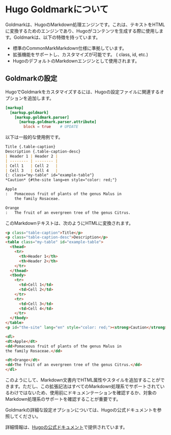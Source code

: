 # Hugo Goldmarkについて

Goldmarkは、HugoのMarkdown処理エンジンです。これは、テキストをHTMLに変換するためのエンジンであり、Hugoがコンテンツを生成する際に使用します。Goldmarkは、以下の特徴を持っています。

- 標準のCommonMarkMarkdown仕様に準拠しています。
- 拡張機能をサポートし、カスタマイズが可能です。 ( class, id, etc.)
- HugoのデフォルトのMarkdownエンジンとして使用されます。

## Goldmarkの設定

HugoでGoldmarkをカスタマイズするには、Hugoの設定ファイルに関連するオプションを追加します。
```toml
[markup]
  [markup.goldmark]
    [markup.goldmark.parser]
      [markup.goldmark.parser.attribute]
        block = true    # UPDATE
```

以下は一般的な使用例です。
```markdown
Title {.table-caption}
Description {.table-caption-desc}
| Header 1 | Header 2 |
| -------- | -------- |
| Cell 1   | Cell 2   |
| Cell 3   | Cell 4   |
{: class="my-table" id="example-table"}
*Caution* {#the-site lang=en style="color: red;"}

Apple
:   Pomaceous fruit of plants of the genus Malus in 
    the family Rosaceae.

Orange
:   The fruit of an evergreen tree of the genus Citrus.
```

このMarkdownテキストは、次のようにHTMLに変換されます。
```html
<p class="table-caption">Title</p>
<p class="table-caption-desc">Description</p>
<table class="my-table" id="example-table">
  <thead>
    <tr>
      <th>Header 1</th>
      <th>Header 2</th>
    </tr>
  </thead>
  <tbody>
    <tr>
      <td>Cell 1</td>
      <td>Cell 2</td>
    </tr>
    <tr>
      <td>Cell 3</td>
      <td>Cell 4</td>
    </tr>
  </tbody>
</table>
<p id="the-site" lang="en" style="color: red;"><strong>Caution</strong></p>

<dl>
<dt>Apple</dt>
<dd>Pomaceous fruit of plants of the genus Malus in 
the family Rosaceae.</dd>

<dt>Orange</dt>
<dd>The fruit of an evergreen tree of the genus Citrus.</dd>
</dl>
```

このようにして、Markdown文書内でHTML属性やスタイルを追加することができます。ただし、この拡張記法はすべてのMarkdown処理系でサポートされているわけではないため、使用前にドキュメンテーションを確認するか、対象のMarkdown処理系のサポートを確認することが重要です。

Goldmarkの詳細な設定オプションについては、Hugoの公式ドキュメントを参照してください。

詳細情報は、[Hugoの公式ドキュメント](https://gohugo.io/getting-started/configuration-markup/#goldmark)で提供されています。
